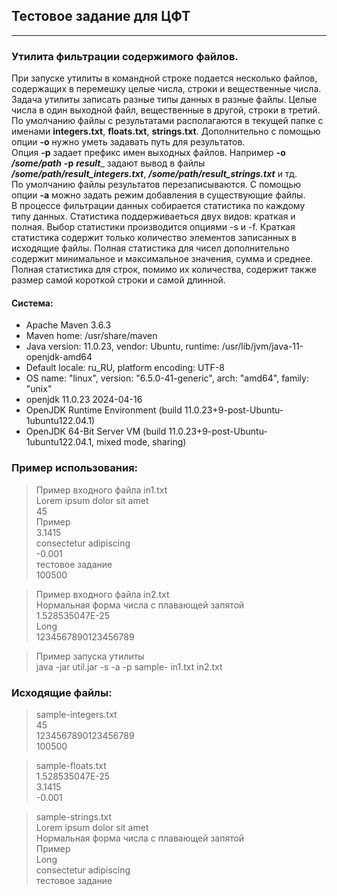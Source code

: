 ## Тестовое задание для ЦФТ
***
### Утилита фильтрации содержимого файлов.
При запуске утилиты в командной строке подается несколько файлов, содержащих в
перемешку целые числа, строки и вещественные числа.
Задача утилиты записать разные типы данных в разные файлы. Целые числа в один
выходной файл, вещественные в другой, строки в третий.<br/>
По умолчанию файлы с результатами располагаются в текущей папке с именами **integers.txt**, **floats.txt**, **strings.txt**.
Дополнительно с помощью опции **-o** нужно уметь задавать путь для результатов.<br/> Опция **-p**
задает префикс имен выходных файлов. Например **-o** _**/some/path**_ **-p** **_result_**_ задают вывод в
файлы _**/some/path/result_integers.txt**_, _**/some/path/result_strings.txt**_ и тд.<br/>
По умолчанию файлы результатов перезаписываются. С помощью опции **-a** можно задать
режим добавления в существующие файлы.<br/>
В процессе фильтрации данных собирается статистика по каждому типу данных.
Статистика поддерживаеться двух видов: краткая и полная. Выбор статистики
производится опциями -s и -f. Краткая статистика содержит только
количество элементов записанных в исходящие файлы. Полная статистика для чисел
дополнительно содержит минимальное и максимальное значения, сумма и среднее.
Полная статистика для строк, помимо их количества, содержит также размер самой
короткой строки и самой длинной.<br/>
#### Система:
* Apache Maven 3.6.3<br/>
* Maven home: /usr/share/maven<br/>
* Java version: 11.0.23, vendor: Ubuntu, runtime: /usr/lib/jvm/java-11-openjdk-amd64<br/>
* Default locale: ru_RU, platform encoding: UTF-8<br/>
* OS name: "linux", version: "6.5.0-41-generic", arch: "amd64", family: "unix"<br/>
* openjdk 11.0.23 2024-04-16<br/>
* OpenJDK Runtime Environment (build 11.0.23+9-post-Ubuntu-1ubuntu122.04.1)<br/>
* OpenJDK 64-Bit Server VM (build 11.0.23+9-post-Ubuntu-1ubuntu122.04.1, mixed mode, sharing)<br/>
### Пример использования:
> Пример входного файла in1.txt<br/>
Lorem ipsum dolor sit amet<br/>
45<br/>
Пример<br/>
3.1415<br/>
consectetur adipiscing<br/>
-0.001<br/>
тестовое задание<br/>
100500 <br/>
 
>Пример входного файла in2.txt<br/>
Нормальная форма числа с плавающей запятой<br/>
1.528535047E-25<br/>
Long<br/>
1234567890123456789<br/>

>Пример запуска утилиты<br/>
java -jar util.jar -s -a -p sample- in1.txt in2.txt<br/>
### Исходящие файлы:
>sample-integers.txt<br/>
45<br/>
1234567890123456789<br/>
100500<br/>

>sample-floats.txt<br/>
1.528535047E-25<br/>
3.1415<br/>
-0.001<br/>

>sample-strings.txt<br/>
Lorem ipsum dolor sit amet<br/>
Нормальная форма числа с плавающей запятой<br/>
Пример<br/>
Long<br/>
consectetur adipiscing<br/>
тестовое задание<br/>